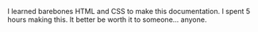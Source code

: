 I learned barebones HTML and CSS to make this documentation. I spent 5 hours making this. It better be worth it to someone... anyone.
